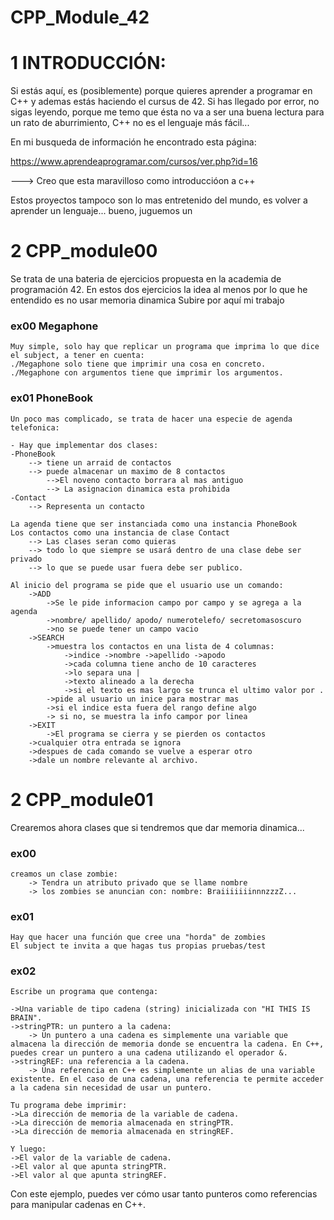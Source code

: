 # CPP_Module_42

# 1 INTRODUCCIÓN:

Si estás aquí, es (posiblemente) porque quieres aprender a programar en C++ y ademas estás haciendo el cursus de 42. Si has llegado por error, no sigas leyendo, porque me temo que ésta no va a ser una buena lectura para un rato de aburrimiento, C++ no es el lenguaje más fácil...

En mi busqueda de información he encontrado esta página:

https://www.aprendeaprogramar.com/cursos/ver.php?id=16

---> Creo que esta maravilloso como introduccióon a c++

Estos proyectos tampoco son lo mas entretenido del mundo, es volver a aprender un lenguaje... bueno, juguemos un 

# 2 CPP_module00

Se trata de una bateria de ejercicios propuesta en la academia de programación 42.
En estos dos ejercicios la idea al menos por lo que he entendido es no usar memoria dinamica
	Subire por aquí mi trabajo

### ex00 Megaphone
	Muy simple, solo hay que replicar un programa que imprima lo que dice el subject, a tener en cuenta:
	./Megaphone solo tiene que imprimir una cosa en concreto.
	./Megaphone con argumentos tiene que imprimir los argumentos.

### ex01 PhoneBook
	Un poco mas complicado, se trata de hacer una especie de agenda telefonica:
	
	- Hay que implementar dos clases:
	-PhoneBook 
		--> tiene un arraid de contactos
		--> puede almacenar un maximo de 8 contactos
			-->El noveno contacto borrara al mas antiguo
			--> La asignacion dinamica esta prohibida
	-Contact
		--> Representa un contacto
	
	La agenda tiene que ser instanciada como una instancia PhoneBook
	Los contactos como una instancia de clase Contact
		--> Las clases seran como quieras
		--> todo lo que siempre se usará dentro de una clase debe ser privado
		--> lo que se puede usar fuera debe ser publico.

	Al inicio del programa se pide que el usuario use un comando:
		->ADD
			->Se le pide informacion campo por campo y se agrega a la agenda
			->nombre/ apellido/ apodo/ numerotelefo/ secretomasoscuro
			->no se puede tener un campo vacio
		->SEARCH
			->muestra los contactos en una lista de 4 columnas:
				->indice ->nombre ->apellido ->apodo
				->cada columna tiene ancho de 10 caracteres 
				->lo separa una | 
				->texto alineado a la derecha
				->si el texto es mas largo se trunca el ultimo valor por .
			->pide al usuario un inice para mostrar mas 
			->si el indice esta fuera del rango define algo
			-> si no, se muestra la info campor por linea
		->EXIT
			->El programa se cierra y se pierden os contactos
		->cualquier otra entrada se ignora
		->despues de cada comando se vuelve a esperar otro
		->dale un nombre relevante al archivo.

# 2 CPP_module01

Crearemos ahora clases que si tendremos que dar memoria dinamica...

### ex00
	creamos un clase zombie:
		-> Tendra un atributo privado que se llame nombre
		-> los zombies se anuncian con: nombre: BraiiiiiiinnnzzzZ...
### ex01
	Hay que hacer una función que cree una "horda" de zombies
	El subject te invita a que hagas tus propias pruebas/test
### ex02
	Escribe un programa que contenga:

	->Una variable de tipo cadena (string) inicializada con "HI THIS IS BRAIN".
	->stringPTR: un puntero a la cadena:
		-> Un puntero a una cadena es simplemente una variable que almacena la dirección de memoria donde se encuentra la cadena. En C++, puedes crear un puntero a una cadena utilizando el operador &.
	->stringREF: una referencia a la cadena.
		-> Una referencia en C++ es simplemente un alias de una variable existente. En el caso de una cadena, una referencia te permite acceder a la cadena sin necesidad de usar un puntero.

	Tu programa debe imprimir:
	->La dirección de memoria de la variable de cadena.
	->La dirección de memoria almacenada en stringPTR.
	->La dirección de memoria almacenada en stringREF.

	Y luego:
	->El valor de la variable de cadena.
	->El valor al que apunta stringPTR.
	->El valor al que apunta stringREF.

Con este ejemplo, puedes ver cómo usar tanto punteros como referencias para manipular cadenas en C++. 

		


